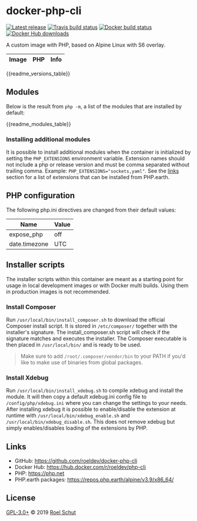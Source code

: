 docker-php-cli
==============

[![Latest release][latest-release-img]][latest-release-url]
[![Travis build status][travis-build-img]][travis-build-url]
[![Docker build status][docker-build-img]][docker-build-url]
[![Docker Hub downloads][docker-pulls-img]][docker-pulls-url]

[latest-release-img]: https://img.shields.io/github/release/roeldev/docker-php-cli.svg?label=latest
[latest-release-url]: https://github.com/roeldev/docker-php-cli/releases
[travis-build-img]: https://img.shields.io/travis/roeldev/docker-php-cli.svg
[travis-build-url]: https://travis-ci.org/roeldev/docker-php-cli
[docker-build-img]: https://img.shields.io/docker/cloud/build/roeldev/php-cli.svg
[docker-build-url]: https://hub.docker.com/r/roeldev/php-cli
[docker-pulls-img]: https://img.shields.io/docker/pulls/roeldev/php-cli.svg
[docker-pulls-url]: https://hub.docker.com/r/roeldev/php-cli


A custom image with PHP, based on Alpine Linux with S6 overlay.

| Image | PHP | Info |
|-------|-----|------|
{{readme_versions_table}}


## Modules
Below is the result from `php -m`, a list of the modules that are installed by default:

{{readme_modules_table}}

### Installing additional modules
It is possible to install additional modules when the container is initialized by setting the `PHP_EXTENSIONS` environment variable. Extension names should not include a php or release version and must be comma separated without trailing comma. Example: `PHP_EXTENSIONS="sockets,yaml"`. See the [links](#links) section for a list of extensions that can be installed from PHP.earth.


## PHP configuration
The following php.ini directives are changed from their default values:

| Name | Value |
|------|-------|
| expose_php | off
| date.timezone | UTC


## Installer scripts
The installer scripts within this container are meant as a starting point for usage in local development images or with Docker multi builds. Using them in production images is not recommended.

### Install Composer
Run `/usr/local/bin/install_composer.sh` to download the official Composer install script. It is stored in `/etc/composer/` together with the installer's signature. The install_composer.sh script will check if the signature matches and executes the installer. The Composer executable is then placed in `/usr/local/bin/` and is ready to be used.
> Make sure to add `/root/.composer/vendor/bin` to your PATH if you'd like to make use of binaries from global packages.

### Install Xdebug
Run `/usr/local/bin/install_xdebug.sh` to compile xdebug and install the module. It will then copy a default xdebug.ini config file to `/config/php/xdebug.ini` where you can change the settings to your needs.
After installing xdebug it is possible to enable/disable the extension at runtime with `/usr/local/bin/xdebug_enable.sh` and `/usr/local/bin/xdebug_disable.sh`. This does not remove xdebug but simply enables/disables loading of the extensions by PHP.


## Links
- GitHub: https://github.com/roeldev/docker-php-cli
- Docker Hub: https://hub.docker.com/r/roeldev/php-cli
- PHP: https://php.net
- PHP.earth packages: https://repos.php.earth/alpine/v3.9/x86_64/


## License
[GPL-3.0+](LICENSE) © 2019 [Roel Schut](https://roelschut.nl)
